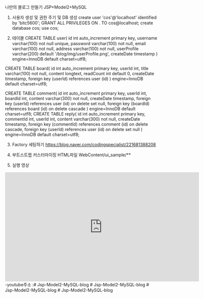 나만의 블로그 만들기 JSP+Model2+MySQL

1. 사용자 생성 및 권한 주기 및 DB 생성
create user 'cos'@'localhost' identified by 'bitc5600';
GRANT ALL PRIVILEGES ON . TO cos@localhost;
create database cos;
use cos;



2. 테이블
CREATE TABLE user(
	id int auto_increment primary key,
    username varchar(100) not null unique,
    password varchar(100) not null,
    email varchar(100) not null,
    address varchar(100) not null,
    userProfile varchar(200) default '/blog/img/userProfile.png',
    createDate timestamp
) engine=InnoDB default charset=utf8;

CREATE TABLE board(
	id int auto_increment primary key,
    userId int,
    title varchar(100) not null,
    content longtext,
    readCount int default 0,
    createDate timestamp,
    foreign key (userId) references user (id)
) engine=InnoDB default charset=utf8;

CREATE TABLE comment(
	id int auto_increment primary key,
    userId int,
    boardId int,
    content varchar(300) not null,
    createDate timestamp,
    foreign key (userId) references user (id) on delete set null,
    foreign key (boardId) references board (id) on delete cascade
) engine=InnoDB default charset=utf8;
CREATE TABLE reply(
	id int auto_increment primary key,
    commentId int,
    userId int,
    content varchar(300) not null,
    createDate timestamp,
    foreign key (commentId) references comment (id) on delete cascade,
    foreign key (userId) references user (id) on delete set null
) engine=InnoDB default charset=utf8;

3. Factory 세팅하기
https://blog.naver.com/codingspecialist/221681388208

4. 부트스트랩 커스터마이징 HTML파일
WebContent/ui_sample/**

5. 실행 영상
<iframe width="640" height="360" src="https://www.youtube.com/embed/YyrSoUDwq-8" frameborder="0" gesture="media" allowfullscreen=""></iframe> -youtube주소 :# Jsp-Model2-MySQL-blog
# Jsp-Model2-MySQL-blog
# Jsp-Model2-MySQL-blog
# Jsp-Model2-MySQL-blog
